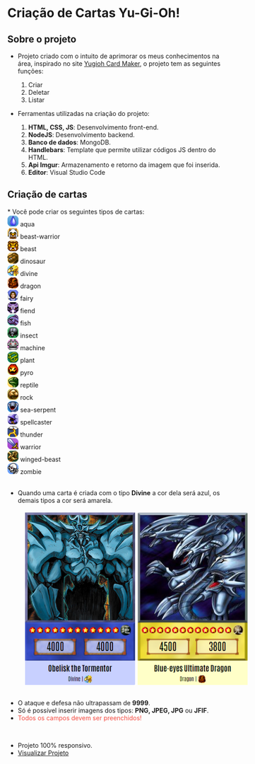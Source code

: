 # Criação de Cartas Yu-Gi-Oh!

## Sobre o projeto
* Projeto criado com o intuito de aprimorar os meus conhecimentos na área, inspirado no site <a href="https://www.cardmaker.net/yugioh/">Yugioh Card Maker</a>, o projeto tem as seguintes funções: 
   <ol>
      <li>Criar</li>
      <li>Deletar</li>
      <li>Listar</li>
   </ol>  

* Ferramentas utilizadas na criação do projeto:
   <ol>
      <li><b>HTML, CSS, JS</b>: Desenvolvimento front-end.</li>
      <li><b>NodeJS</b>: Desenvolvimento backend.</li>
      <li><b>Banco de dados</b>: MongoDB.</li>
      <li><b>Handlebars</b>: Template que permite utilizar códigos JS dentro do HTML.</li>
      <li><b>Api Imgur</b>: Armazenamento e retorno da imagem que foi inserida.</li>
      <li><b>Editor</b>: Visual Studio Code</li>
   </ol> 

<div>
   <h2>Criação de cartas</h2>
   * Você pode criar os seguintes tipos de cartas:

   <div>
      <div>
         <img src="public/image/types/aqua.png" width="25px">
         <span>aqua</span>
      </div>
      <div>
         <img src="public/image/types/beast-warrior.png" width="25px"> 
         <span>beast-warrior</span>
      </div>
      <div>
         <img src="public/image/types/beast.png" width="25px">
         <span>beast</span>
      </div>
   </div>
   <div>
      <div>
         <img src="public/image/types/dinosaur.png" width="25px">
         <span>dinosaur</span>
      </div>
      <div>
         <img src="public/image/types/divine.png" width="25px"> 
         <span>divine</span>
      </div>
      <div>
         <img src="public/image/types/dragon.png" width="25px">
         <span>dragon</span>
      </div>
   </div>
   <div>
      <div>
         <img src="public/image/types/fairy.png" width="25px">
         <span>fairy</span>
      </div>
      <div>
         <img src="public/image/types/fiend.png" width="25px">
         <span>fiend</span>
      </div>
      <div>
         <img src="public/image/types/fish.png" width="25px">
         <span>fish</span>
      </div>
   </div>
   <div>
      <div>
        <img src="public/image/types/insect.png" width="25px">
         <span>insect</span>
      </div>
      <div>
         <img src="public/image/types/machine.png" width="25px">
         <span>machine</span>
      </div>
      <div>
         <img src="public/image/types/plant.png" width="25px">
         <span>plant</span>
      </div>
   </div>
   <div>
      <div>
         <img src="public/image/types/pyro.png" width="25px">
         <span>pyro</span>
      </div>
      <div>
        <img src="public/image/types/reptile.png" width="25px">
         <span>reptile</span>
      </div>
      <div>
         <img src="public/image/types/rock.png" width="25px">
         <span>rock</span>
      </div>
   </div>
   <div>
      <div>
         <img src="public/image/types/sea-serpent.png" width="25px">
         <span>sea-serpent</span>
      </div>
      <div>
         <img src="public/image/types/spellcaster.png" width="25px">
         <span>spellcaster</span>
      </div>
      <div>
         <img src="public/image/types/thunder.png" width="25px">
         <span>thunder</span>
      </div>
   </div>
   <div>
      <div>
         <img src="public/image/types/warrior.png" width="25px">
         <span>warrior</span>
      </div>
      <div>
         <img src="public/image/types/winged-beast.png" width="25px">
         <span>winged-beast</span>
      </div>
      <div>
         <img src="public/image/types/zombie.png" width="25px">
         <span>zombie</span>
      </div>
   </div>

   <br/>

   * Quando uma carta é criada com o tipo <b>Divine</b> a cor dela será azul, os demais tipos a cor será amarela.

   <img style="margin: 5px 0 15px 40px;" src="public/image/cards.png">

   * O ataque e defesa não ultrapassam de <b>9999</b>. 
   * Só é possível inserir imagens dos tipos: <b>PNG, JPEG, JPG</b> ou <b>JFIF</b>.
   * <span style= "color:#f54b42">Todos os campos devem ser preenchidos!</span>

   <br/>

   * Projeto 100% responsivo.
   * <a href="https://yugioh-create-card.herokuapp.com/">Visualizar Projeto</a>

</div>
